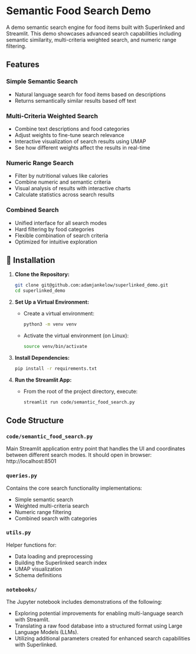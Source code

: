 # Semantic Food Search Demo

A demo semantic search engine for food items built with Superlinked and Streamlit. This demo showcases advanced search capabilities including semantic similarity, multi-criteria weighted search, and numeric range filtering.

## Features

### Simple Semantic Search
- Natural language search for food items based on descriptions
- Returns semantically similar results based off text


### Multi-Criteria Weighted Search  
- Combine text descriptions and food categories
- Adjust weights to fine-tune search relevance
- Interactive visualization of search results using UMAP
- See how different weights affect the results in real-time

### Numeric Range Search
- Filter by nutritional values like calories
- Combine numeric and semantic criteria
- Visual analysis of results with interactive charts
- Calculate statistics across search results

### Combined Search
- Unified interface for all search modes
- Hard filtering by food categories
- Flexible combination of search criteria
- Optimized for intuitive exploration


## 🔧 Installation

1. **Clone the Repository:**
   ```bash
   git clone git@github.com:adamjankelow/superlinked_demo.git
   cd superlinked_demo
   ```

2. **Set Up a Virtual Environment:**
   - Create a virtual environment:
     ```bash
     python3 -m venv venv
     ```
   - Activate the virtual environment (on Linux):
     ```bash
     source venv/bin/activate
     ```

3. **Install Dependencies:**
   ```bash
   pip install -r requirements.txt
   ```

4. **Run the Streamlit App:**
   - From the root of the project directory, execute:
     ```bash
     streamlit run code/semantic_food_search.py
     ```

## Code Structure

### `code/semantic_food_search.py`
Main Streamlit application entry point that handles the UI and coordinates between different search modes.
It should open in browser: http://localhost:8501

### `queries.py` 
Contains the core search functionality implementations:
- Simple semantic search
- Weighted multi-criteria search  
- Numeric range filtering
- Combined search with categories

### `utils.py`
Helper functions for:
- Data loading and preprocessing
- Building the Superlinked search index
- UMAP visualization
- Schema definitions

### `notebooks/`
The Jupyter notebook includes demonstrations of the following:
- Exploring potential improvements for enabling multi-language search with Streamlit.
- Translating a raw food database into a structured format using Large Language Models (LLMs).
- Utilizing additional parameters created for enhanced search capabilities with Superlinked.

